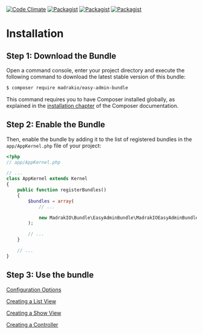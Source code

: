 [![Code Climate](https://codeclimate.com/github/MadrakIO/easy-admin-bundle/badges/gpa.svg)](https://codeclimate.com/github/MadrakIO/easy-admin-bundle)
[![Packagist](https://img.shields.io/packagist/v/MadrakIO/easy-admin-bundle.svg)]()
[![Packagist](https://img.shields.io/packagist/dt/MadrakIO/easy-admin-bundle.svg)]()
[![Packagist](https://img.shields.io/packagist/l/MadrakIO/easy-admin-bundle.svg)]()

Installation
============

Step 1: Download the Bundle
---------------------------

Open a command console, enter your project directory and execute the
following command to download the latest stable version of this bundle:

```bash
$ composer require madrakio/easy-admin-bundle
```

This command requires you to have Composer installed globally, as explained
in the [installation chapter](https://getcomposer.org/doc/00-intro.md)
of the Composer documentation.

Step 2: Enable the Bundle
-------------------------

Then, enable the bundle by adding it to the list of registered bundles
in the `app/AppKernel.php` file of your project:

```php
<?php
// app/AppKernel.php

// ...
class AppKernel extends Kernel
{
    public function registerBundles()
    {
        $bundles = array(
            // ...

            new MadrakIO\Bundle\EasyAdminBundle\MadrakIOEasyAdminBundle(),
        );

        // ...
    }

    // ...
}
```

Step 3: Use the bundle
-------------------------

[Configuration Options](https://github.com/MadrakIO/easy-admin-bundle/blob/master/Resources/doc/CONFIGURE.md)

[Creating a List View](https://github.com/MadrakIO/easy-admin-bundle/blob/master/Resources/doc/LIST.md)

[Creating a Show View](https://github.com/MadrakIO/easy-admin-bundle/blob/master/Resources/doc/SHOW.md)

[Creating a Controller](https://github.com/MadrakIO/easy-admin-bundle/blob/master/Resources/doc/CONTROLLER.md)